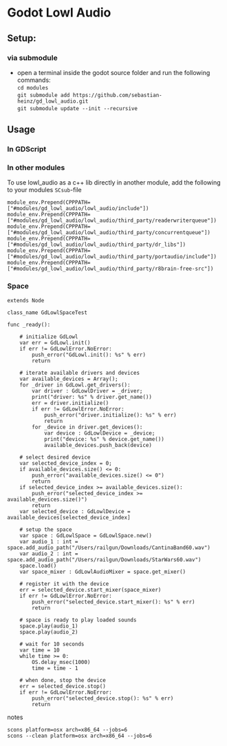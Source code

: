 # Godot Lowl Audio


## Setup:
### via submodule
- open a terminal inside the godot source folder and run the following commands:  
  `cd modules`  
  `git submodule add https://github.com/sebastian-heinz/gd_lowl_audio.git`  
  `git submodule update --init --recursive`  


## Usage

### In GDScript

### In other modules
To use lowl_audio as a c++ lib directly in another module, add the following to your modules `SCsub`-file
```
module_env.Prepend(CPPPATH=["#modules/gd_lowl_audio/lowl_audio/include"])
module_env.Prepend(CPPPATH=["#modules/gd_lowl_audio/lowl_audio/third_party/readerwriterqueue"])
module_env.Prepend(CPPPATH=["#modules/gd_lowl_audio/lowl_audio/third_party/concurrentqueue"])
module_env.Prepend(CPPPATH=["#modules/gd_lowl_audio/lowl_audio/third_party/dr_libs"])
module_env.Prepend(CPPPATH=["#modules/gd_lowl_audio/lowl_audio/third_party/portaudio/include"])
module_env.Prepend(CPPPATH=["#modules/gd_lowl_audio/lowl_audio/third_party/r8brain-free-src"])
```

### Space
```gdscript
extends Node

class_name GdLowlSpaceTest

func _ready():
	
	# initialize GdLowl
	var err = GdLowl.init()
	if err != GdLowlError.NoError:
		push_error("GdLowl.init(): %s" % err)
		return
		
	# iterate available drivers and devices
	var available_devices = Array();
	for _driver in GdLowl.get_drivers():
		var driver : GdLowlDriver = _driver;
		print("driver: %s" % driver.get_name())
		err = driver.initialize()
		if err != GdLowlError.NoError:
			push_error("driver.initialize(): %s" % err)
			return
		for _device in driver.get_devices():
			var device : GdLowlDevice = _device;
			print("device: %s" % device.get_name())
			available_devices.push_back(device)
	
	# select desired device
	var selected_device_index = 0;
	if available_devices.size() <= 0:
		push_error("available_devices.size() <= 0")
		return
	if selected_device_index >= available_devices.size():
		push_error("selected_device_index >= available_devices.size()")
		return
	var selected_device : GdLowlDevice = available_devices[selected_device_index]
	
	# setup the space
	var space : GdLowlSpace = GdLowlSpace.new()
	var audio_1 : int = space.add_audio_path("/Users/railgun/Downloads/CantinaBand60.wav")
	var audio_2 : int = space.add_audio_path("/Users/railgun/Downloads/StarWars60.wav")
	space.load()
	var space_mixer : GdLowlAudioMixer = space.get_mixer()
	
	# register it with the device
	err = selected_device.start_mixer(space_mixer)
	if err != GdLowlError.NoError:
		push_error("selected_device.start_mixer(): %s" % err)
		return
		
	# space is ready to play loaded sounds
	space.play(audio_1)
	space.play(audio_2)
		
	# wait for 10 seconds
	var time = 10
	while time >= 0:
		OS.delay_msec(1000)
		time = time - 1
		
	# when done, stop the device
	err = selected_device.stop()
	if err != GdLowlError.NoError:
		push_error("selected_device.stop(): %s" % err)
		return
```

notes
```
scons platform=osx arch=x86_64 --jobs=6
scons --clean platform=osx arch=x86_64 --jobs=6
```